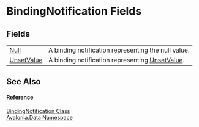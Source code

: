 # BindingNotification Fields




## Fields
<table>
<tr>
<td><a href="F_Avalonia_Data_BindingNotification_Null">Null</a></td>
<td>A binding notification representing the null value.</td>
</tr>
<tr>
<td><a href="F_Avalonia_Data_BindingNotification_UnsetValue">UnsetValue</a></td>
<td>A binding notification representing <a href="F_Avalonia_AvaloniaProperty_UnsetValue">UnsetValue</a>.</td>
</tr>
</table>

## See Also


#### Reference
<a href="T_Avalonia_Data_BindingNotification">BindingNotification Class</a>  
<a href="N_Avalonia_Data">Avalonia.Data Namespace</a>  

